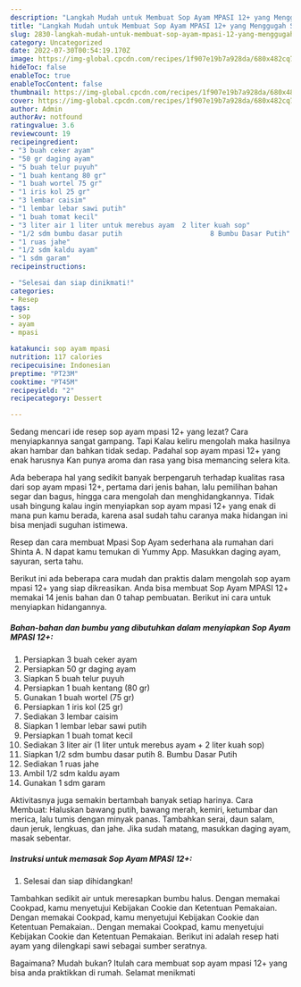 ```yaml
---
description: "Langkah Mudah untuk Membuat Sop Ayam MPASI 12+ yang Menggugah Selera, Buat Buka Puasa Enak Banget"
title: "Langkah Mudah untuk Membuat Sop Ayam MPASI 12+ yang Menggugah Selera, Buat Buka Puasa Enak Banget"
slug: 2830-langkah-mudah-untuk-membuat-sop-ayam-mpasi-12-yang-menggugah-selera-buat-buka-puasa-enak-banget
category: Uncategorized
date: 2022-07-30T00:54:19.170Z
image: https://img-global.cpcdn.com/recipes/1f907e19b7a928da/680x482cq70/sop-ayam-mpasi-12-foto-resep-utama.jpg
hideToc: false
enableToc: true
enableTocContent: false
thumbnail: https://img-global.cpcdn.com/recipes/1f907e19b7a928da/680x482cq70/sop-ayam-mpasi-12-foto-resep-utama.jpg
cover: https://img-global.cpcdn.com/recipes/1f907e19b7a928da/680x482cq70/sop-ayam-mpasi-12-foto-resep-utama.jpg
author: Admin
authorAv: notfound
ratingvalue: 3.6
reviewcount: 19
recipeingredient:
- "3 buah ceker ayam"
- "50 gr daging ayam"
- "5 buah telur puyuh"
- "1 buah kentang 80 gr"
- "1 buah wortel 75 gr"
- "1 iris kol 25 gr"
- "3 lembar caisim"
- "1 lembar lebar sawi putih"
- "1 buah tomat kecil"
- "3 liter air 1 liter untuk merebus ayam  2 liter kuah sop"
- "1/2 sdm bumbu dasar putih                      8 Bumbu Dasar Putih"
- "1 ruas jahe"
- "1/2 sdm kaldu ayam"
- "1 sdm garam"
recipeinstructions:

- "Selesai dan siap dinikmati!"
categories:
- Resep
tags:
- sop
- ayam
- mpasi

katakunci: sop ayam mpasi 
nutrition: 117 calories
recipecuisine: Indonesian
preptime: "PT23M"
cooktime: "PT45M"
recipeyield: "2"
recipecategory: Dessert

---
```



Sedang mencari ide resep sop ayam mpasi 12+ yang lezat? Cara menyiapkannya sangat gampang. Tapi Kalau keliru mengolah maka hasilnya akan hambar dan bahkan tidak sedap. Padahal sop ayam mpasi 12+ yang enak harusnya Kan punya aroma dan rasa yang bisa memancing selera kita.


Ada beberapa hal yang sedikit banyak berpengaruh terhadap kualitas rasa dari sop ayam mpasi 12+, pertama dari jenis bahan, lalu pemilihan bahan segar dan bagus, hingga cara mengolah dan menghidangkannya. Tidak usah bingung kalau ingin menyiapkan sop ayam mpasi 12+ yang enak di mana pun kamu berada, karena asal sudah tahu caranya maka hidangan ini bisa menjadi suguhan istimewa.

Resep dan cara membuat Mpasi Sop Ayam sederhana ala rumahan dari Shinta A. N dapat kamu temukan di Yummy App. Masukkan daging ayam, sayuran, serta tahu.


Berikut ini ada beberapa cara mudah dan praktis dalam mengolah sop ayam mpasi 12+ yang siap dikreasikan. Anda bisa membuat Sop Ayam MPASI 12+ memakai 14 jenis bahan dan 0 tahap pembuatan. Berikut ini cara untuk menyiapkan hidangannya.

<!--inarticleads1-->

##### Bahan-bahan dan bumbu yang dibutuhkan dalam menyiapkan Sop Ayam MPASI 12+:

1. Persiapkan 3 buah ceker ayam
1. Persiapkan 50 gr daging ayam
1. Siapkan 5 buah telur puyuh
1. Persiapkan 1 buah kentang (80 gr)
1. Gunakan 1 buah wortel (75 gr)
1. Persiapkan 1 iris kol (25 gr)
1. Sediakan 3 lembar caisim
1. Siapkan 1 lembar lebar sawi putih
1. Persiapkan 1 buah tomat kecil
1. Sediakan 3 liter air (1 liter untuk merebus ayam + 2 liter kuah sop)
1. Siapkan 1/2 sdm bumbu dasar putih                      8. Bumbu Dasar Putih
1. Sediakan 1 ruas jahe
1. Ambil 1/2 sdm kaldu ayam
1. Gunakan 1 sdm garam


Aktivitasnya juga semakin bertambah banyak setiap harinya. Cara Membuat: Haluskan bawang putih, bawang merah, kemiri, ketumbar dan merica, lalu tumis dengan minyak panas. Tambahkan serai, daun salam, daun jeruk, lengkuas, dan jahe. Jika sudah matang, masukkan daging ayam, masak sebentar. 

<!--inarticleads2-->

##### Instruksi untuk memasak Sop Ayam MPASI 12+:


1. Selesai dan siap dihidangkan!

Tambahkan sedikit air untuk meresapkan bumbu halus. Dengan memakai Cookpad, kamu menyetujui Kebijakan Cookie dan Ketentuan Pemakaian. Dengan memakai Cookpad, kamu menyetujui Kebijakan Cookie dan Ketentuan Pemakaian.. Dengan memakai Cookpad, kamu menyetujui Kebijakan Cookie dan Ketentuan Pemakaian. Berikut ini adalah resep hati ayam yang dilengkapi sawi sebagai sumber seratnya. 

Bagaimana? Mudah bukan? Itulah cara membuat sop ayam mpasi 12+ yang bisa anda praktikkan di rumah. Selamat menikmati
